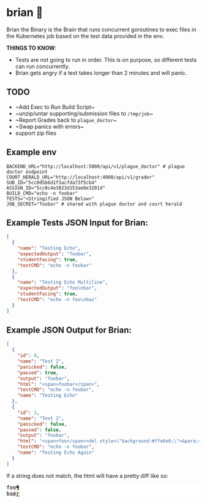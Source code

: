 # brian 🧠

Brian the Binary is the Brain that runs concurrent goroutines to exec files in the Kubernetes job based on the test data provided in the env.

**THINGS TO KNOW**:

- Tests are _not_ going to run in order. This is on purpose, so different tests can run concurrently.
- Brian gets angry if a test takes longer than 2 minutes and will panic.

## TODO

- ~Add Exec to Run Build Script~
- ~unzip/untar supporting/submission files to `/tmp/job`~
- ~Report Grades back to `plague_doctor`~
- ~Swap panics with errors~
- support zip files

## Example env

```
BACKEND_URL="http://localhost:5000/api/v1/plague_doctor" # plague doctor endpoint
COURT_HERALD_URL="http://localhost:4000/api/v1/grader"
SUB_ID="5cc0d5b6d1f3acfda73f5cb4"
ASSIGN_ID="5cc0c4e3823d153ae0e3201d"
BUILD_CMD="echo -n foobar"
TESTS="<Stringified JSON Below>"
JOB_SECRET="foobar" # shared with plague doctor and court herald
```

## Example Tests JSON Input for Brian:

```json
[
  {
    "name": "Testing Echo",
    "expectedOutput": "foobar",
    "studentFacing": true,
    "testCMD": "echo -n foobar"
  },
  {
    "name": "Testing Echo Multiline",
    "expectedOutput": "foo\nbar",
    "studentFacing": true,
    "testCMD": "echo -n foo\nbaz"
  }
]
```

## Example JSON Output for Brian:

```json
[
  {
    "id": 0,
    "name": "Test 2",
    "panicked": false,
    "passed": true,
    "output": "foobar",
    "html": "<span>foobar</span>",
    "testCMD": "echo -n foobar",
    "name": "Testing Echo"
  },
  {
    "id": 1,
    "name": "Test 2",
    "panicked": false,
    "passed": false,
    "output": "foobar",
    "html": "<span>foo</span><del style=\"background:#ffe6e6;\">&para;<br></del><span>ba</span><del style=\"background:#ffe6e6;\">z</del><ins style=\"background:#e6ffe6;\">r</ins>",
    "testCMD": "echo -n foobar",
    "name": "Testing Echo Again"
  }
]
```

If a string does not match, the html will have a pretty diff like so:

<pre style="fontFamily: monospace; background-color: white; color: black;">
<span>foo</span><del style="background-color:#ffe6e6;">&para;<br></del><span>ba</span><del style="background-color:#ffe6e6;">z</del><ins style="background-color:#e6ffe6;">r</ins>
</pre>

